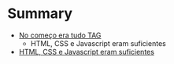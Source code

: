 # Summary

* [No começo era tudo TAG](introducao-1.md)
   * HTML, CSS e Javascript eram suficientes
* [HTML, CSS e Javascript eram suficientes](introducao/introducao2.md)

